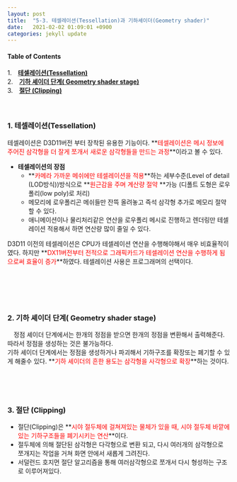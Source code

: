 ```yaml
---
layout: post
title:  "5-3. 테셀레이션(Tessellation)과 기하셰이더(Geometry shader)"
date:   2021-02-02 01:09:01 +0900
categories: jekyll update
---
```

#### Table of Contents
1.　[**테셀레이션(Tessellation)**](#1-테셀레이션tessellation)<br />
2.　[**기하 셰이더 단계( Geometry shader stage)**](#2-기하-셰이더-단계-geometry-shader-stage)<br />
3.　[**절단 (Clipping)**](#3-절단-clipping)<br />
<br />
<br />
**<span style="color:red"></span>**

### **1. 테셀레이션(Tessellation)**
테셀레이션은 D3D11버전 부터 장착된 유용한 기능이다.
**<span style="color:red">테셀레이션은 메시 정보에 주어진 삼각형을 더 잘게 쪼개서 새로운 삼각형들을 만드는 과정</span>**이라고 볼 수 있다.

- **테셀레이션의 장점**
   - **<span style="color:red">카메라 가까운 메쉬에만 테셀레이션을 적용</span>**하는 세부수준(Level of detail (LOD방식))방식으로 **<span style="color:red">원근감을 주며 계산량 절약 </span>**가능 (디폴트 도형은 로우폴리(low poly)로 처리)
   - 메모리에 로우폴리곤 메쉬들만 잔뜩 올려놓고 즉석 삼각형 추가로 메모리 절약할 수 있다.
   - 애니메이션이나 물리처리같은 연산을 로우폴리 메시로 진행하고 렌더링만 테셀레이션 적용해서 하면 연산량 많이 줄일 수 있다.


D3D11 이전의 테셀레이션은 CPU가 테셀레이션 연산을 수행해야해서 매우 비효율적이였다.
하지만 **<span style="color:red">DX11버전부터 전적으로 그래픽카드가 테셀레이션 연산을 수행하게 됨으로써 효율이 증가</span>**하였다. 테셀레이션 사용은 프로그래머의 선택이다.


<br />
<br />
<br />
<br />

### **2. 기하 셰이더 단계( Geometry shader stage)**
　정점 셰이더 단계에서는 한개의 정점을 받으면 한개의 정점을 변환해서 출력해준다. 따라서 정점을 생성하는 것은 불가능하다.<br>
기하 셰이더 단계에서는 정점을 생성하거나 파괴해서 기하구조를 확장또는 폐기할 수 있게 해줄수 있다.
**<span style="color:red">기하 셰이더의 흔한 용도는 삼각형을 사각형으로 확장</span>**하는 것이다.


<br>
<br>
<br>

### **3. 절단 (Clipping)**
- 절단(Clipping)은 **<span style="color:red">시야 절두체에 걸쳐져있는 물체가 있을 때, 시야 절두체 바깥에 있는 기하구조들을 폐기시키는 연산</span>**이다.
- 절두체에 의해 절단된 삼각형은 다각형으로 변환 되고, 다시 여러개의 삼각형으로 쪼개지는 작업을 거쳐 화면 안에서 새롭게 그려진다.
- 서덜런드 호지먼 절단 알고리즘을 통해 여러삼각형으로 쪼개서 다시 형성하는 구조로 이루어져있다.

<br>
<br>
<br>
<br>